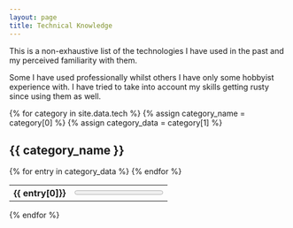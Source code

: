 ```yaml
---
layout: page
title: Technical Knowledge
---
```


This is a non-exhaustive list of the technologies I have used in the past
and my perceived familiarity with them.

Some I have used professionally whilst others I have only some hobbyist
experience with. I have tried to take into account my skills getting rusty
since using them as well.

{% for category in site.data.tech %}
  {% assign category_name = category[0] %}
  {% assign category_data = category[1] %}
  <h2>{{ category_name }}</h2>
  <table>
  {% for entry in category_data %}
    <tr>
      <th>{{ entry[0]}}</th>
      <td><progress max="100" value="{{ entry[1] }}"></progress></td>
    </tr>
  {% endfor %}
  </table>
{% endfor %}

